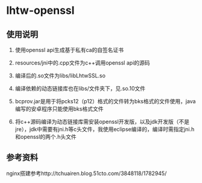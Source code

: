 # lhtw-openssl
## 使用说明
   1. 使用openssl api生成基于私有ca的自签名证书
   
   2. resources/jni中的.cpp文件为c++调用openssl api的源码

   3. 编译后的.so文件为libs/libLhtwSSL.so
   
   4. 编译依赖的动态链接库也在libs/文件夹下，见.so.10文件
   
   5. bcprov.jar是用于将pcks12（p12）格式的文件转为bks格式的文件使用，java编写的安卓程序只能使用bks格式文件
   
   6. 将c++源码编译为动态链接库需安装openssl开发版，以及jdk开发版（不是jre），jdk中需要有jni.h等c头文件，我使用eclipse编译的，编译时需指定jni.h和openssl的两个.h头文件
   
## 参考资料
   nginx搭建参考http://tchuairen.blog.51cto.com/3848118/1782945/
